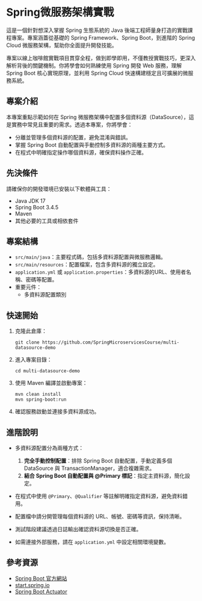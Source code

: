 # Spring微服務架構實戰

這是一個針對想深入掌握 Spring 生態系統的 Java 後端工程師量身打造的實戰課程專案。專案涵蓋從基礎的 Spring Framework、Spring Boot，到進階的 Spring Cloud 微服務架構，幫助你全面提升開發技能。

專案以線上咖啡館實戰項目貫穿全程，做到即學即用，不僅教授實戰技巧，更深入解析背後的關鍵機制。你將學會如何熟練使用 Spring 開發 Web 服務，理解 Spring Boot 核心實現原理，並利用 Spring Cloud 快速構建穩定且可擴展的微服務系統。

## 專案介紹

本專案重點示範如何在 Spring 微服務架構中配置多個資料源（DataSource），這是實務中常見且重要的需求。透過本專案，你將學會：

- 分離並管理多個資料源的配置，避免混淆與錯誤。
- 掌握 Spring Boot 自動配置與手動控制多資料源的兩種主要方式。
- 在程式中明確指定操作哪個資料源，確保資料操作正確。

## 先決條件

請確保你的開發環境已安裝以下軟體與工具：

- Java JDK 17
- Spring Boot 3.4.5
- Maven
- 其他必要的工具或相依套件

## 專案結構

- `src/main/java`：主要程式碼，包括多資料源配置與微服務邏輯。
- `src/main/resources`：配置檔案，包含多資料源的獨立設定。
- `application.yml` 或 `application.properties`：多資料源的URL、使用者名稱、密碼等配置。
- 重要元件：
  - 多資料源配置類別

## 快速開始

1. 克隆此倉庫：
   ```
   git clone https://github.com/SpringMicroservicesCourse/multi-datasource-demo
   ```
2. 進入專案目錄：
   ```
   cd multi-datasource-demo
   ```
3. 使用 Maven 編譯並啟動專案：
   ```
   mvn clean install
   mvn spring-boot:run
   ```
4. 確認服務啟動並連接多資料源成功。

## 進階說明

- 多資料源配置分為兩種方式：
  1. **完全手動控制配置**：排除 Spring Boot 自動配置，手動定義多個 DataSource 與 TransactionManager，適合複雜需求。
  2. **結合 Spring Boot 自動配置與 @Primary 標記**：指定主資料源，簡化設定。

- 在程式中使用 `@Primary`、`@Qualifier` 等註解明確指定資料源，避免資料錯用。

- 配置檔中請分開管理每個資料源的 URL、帳號、密碼等資訊，保持清晰。

- 測試階段建議透過日誌輸出確認資料源切換是否正確。

- 如需連接外部服務，請在 `application.yml` 中設定相關環境變數。

## 參考資源

- [Spring Boot 官方網站](https://spring.io/projects/spring-boot)
- [start.spring.io](https://start.spring.io/)
- [Spring Boot Actuator](https://docs.spring.io/spring-boot/docs/current/reference/html/actuator.html)